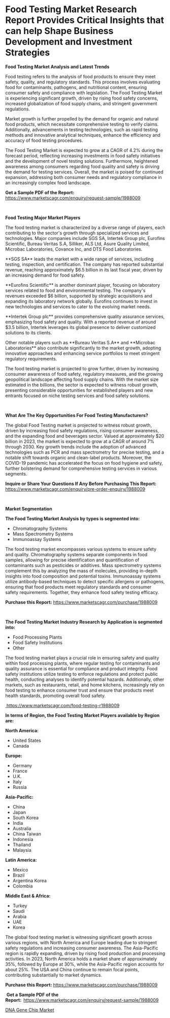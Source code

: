 <p><h1>Food Testing Market Research Report Provides Critical Insights that can help Shape Business Development and Investment Strategies</h1></p><p><strong>Food Testing Market Analysis and Latest Trends</strong></p>
<p><p>Food testing refers to the analysis of food products to ensure they meet safety, quality, and regulatory standards. This process involves evaluating food for contaminants, pathogens, and nutritional content, ensuring consumer safety and compliance with legislation. The Food Testing Market is experiencing significant growth, driven by rising food safety concerns, increased globalization of food supply chains, and stringent government regulations.</p><p>Market growth is further propelled by the demand for organic and natural food products, which necessitate comprehensive testing to verify claims. Additionally, advancements in testing technologies, such as rapid testing methods and innovative analytical techniques, enhance the efficiency and accuracy of food testing procedures.</p><p>The Food Testing Market is expected to grow at a CAGR of 4.2% during the forecast period, reflecting increasing investments in food safety initiatives and the development of novel testing solutions. Furthermore, heightened awareness among consumers regarding food quality and safety is driving the demand for testing services. Overall, the market is poised for continued expansion, addressing both consumer needs and regulatory compliance in an increasingly complex food landscape.</p></p>
<p><strong>Get a Sample PDF of the Report:&nbsp;</strong> <a href="https://www.marketscagr.com/enquiry/request-sample/1988009?utm_campaign=2634&utm_medium=2&utm_source=Github&utm_content=ia&utm_term=06032025&utm_id=food-testing">https://www.marketscagr.com/enquiry/request-sample/1988009</a></p>
<p>&nbsp;</p>
<p><strong>Food Testing Major Market Players</strong></p>
<p><p>The food testing market is characterized by a diverse range of players, each contributing to the sector's growth through specialized services and technologies. Major companies include SGS SA, Intertek Group plc, Eurofins Scientific, Bureau Veritas S.A, Silliker, ALS Ltd, Asure Quality Limited, Microbac Laboratories, Covance Inc, and DTS Food Laboratories.</p><p>**SGS SA** leads the market with a wide range of services, including testing, inspection, and certification. The company has reported substantial revenue, reaching approximately $6.5 billion in its last fiscal year, driven by an increasing demand for food safety.</p><p>**Eurofins Scientific** is another dominant player, focusing on laboratory services related to food and environmental testing. The company's revenues exceeded $6 billion, supported by strategic acquisitions and expanding its laboratory network globally. Eurofins continues to invest in new technologies and services to cater to the evolving market needs.</p><p>**Intertek Group plc** provides comprehensive quality assurance services, emphasizing food safety and quality. With a reported revenue of around $3.5 billion, Intertek leverages its global presence to deliver customized solutions to its clients.</p><p>Other notable players such as **Bureau Veritas S.A** and **Microbac Laboratories** also contribute significantly to the market growth, adopting innovative approaches and enhancing service portfolios to meet stringent regulatory requirements.</p><p>The food testing market is projected to grow further, driven by increasing consumer awareness of food safety, regulatory measures, and the growing geopolitical landscape affecting food supply chains. With the market size estimated in the billions, the sector is expected to witness robust growth, presenting considerable opportunities for established players and new entrants focused on niche testing services and food safety solutions.</p></p>
<p>&nbsp;</p>
<p><strong>What Are The Key Opportunities For Food Testing Manufacturers?</strong></p>
<p><p>The global Food Testing market is projected to witness robust growth, driven by increasing food safety regulations, rising consumer awareness, and the expanding food and beverages sector. Valued at approximately $20 billion in 2023, the market is expected to grow at a CAGR of around 7% through 2030. Key growth trends include the adoption of advanced technologies such as PCR and mass spectrometry for precise testing, and a notable shift towards organic and clean-label products. Moreover, the COVID-19 pandemic has accelerated the focus on food hygiene and safety, further bolstering demand for comprehensive testing services in various segments.</p></p>
<p><strong>Inquire or Share Your Questions If Any Before Purchasing This Report:</strong> <a href="https://www.marketscagr.com/enquiry/pre-order-enquiry/1988009?utm_campaign=2634&utm_medium=2&utm_source=Github&utm_content=ia&utm_term=06032025&utm_id=food-testing">https://www.marketscagr.com/enquiry/pre-order-enquiry/1988009</a></p>
<p>&nbsp;</p>
<p><strong>Market Segmentation</strong></p>
<p><strong>The Food Testing Market Analysis by types is segmented into:</strong></p>
<p><ul><li>Chromatography Systems</li><li>Mass Spectrometry Systems</li><li>Immunoassay Systems</li></ul></p>
<p><p>The food testing market encompasses various systems to ensure safety and quality. Chromatography systems separate components in food samples, allowing for precise identification and quantification of contaminants such as pesticides or additives. Mass spectrometry systems complement this by analyzing the mass of molecules, providing in-depth insights into food composition and potential toxins. Immunoassay systems utilize antibody-based techniques to detect specific allergens or pathogens, ensuring that food products meet regulatory standards and consumer safety requirements. Together, they enhance food safety testing efficacy.</p></p>
<p><strong>Purchase this Report:&nbsp;</strong><a href="https://www.marketscagr.com/purchase/1988009?utm_campaign=2634&utm_medium=2&utm_source=Github&utm_content=ia&utm_term=06032025&utm_id=food-testing">https://www.marketscagr.com/purchase/1988009</a></p>
<p>&nbsp;</p>
<p><strong>The Food Testing Market Industry Research by Application is segmented into:</strong></p>
<p><ul><li>Food Processing Plants</li><li>Food Safety Institutions</li><li>Other</li></ul></p>
<p><p>The food testing market plays a crucial role in ensuring safety and quality within food processing plants, where regular testing for contaminants and quality assurance is essential for compliance and product integrity. Food safety institutions utilize testing to enforce regulations and protect public health, conducting analyses to identify potential hazards. Additionally, other markets, such as restaurants, retail, and home kitchens, increasingly rely on food testing to enhance consumer trust and ensure that products meet health standards, promoting overall food safety.</p></p>
<p><a href="https://www.marketscagr.com/food-testing-r1988009?utm_campaign=2634&utm_medium=2&utm_source=Github&utm_content=ia&utm_term=06032025&utm_id=food-testing">&nbsp;https://www.marketscagr.com/food-testing-r1988009</a></p>
<p><strong>In terms of Region, the Food Testing Market Players available by Region are:</strong></p>
<p>
    <p> <strong> North America: </strong>
        <ul>
            <li>United States</li>
            <li>Canada</li>
        </ul>
        </p> 
    <p> <strong> Europe: </strong>
        <ul>
            <li>Germany</li>
            <li>France</li>
            <li>U.K.</li>
            <li>Italy</li>
            <li>Russia</li>
        </ul>
        </p> 
    <p> <strong> Asia-Pacific: </strong>
        <ul>
            <li>China</li>
            <li>Japan</li>
            <li>South Korea</li>
            <li>India</li>
            <li>Australia</li>
            <li>China Taiwan</li>
            <li>Indonesia</li>
            <li>Thailand</li>
            <li>Malaysia</li>
        </ul>
        </p> 
    <p> <strong> Latin America: </strong>
        <ul>
            <li>Mexico</li>
            <li>Brazil</li>
            <li>Argentina Korea</li>
            <li>Colombia</li>
        </ul>
        </p> 
    <p> <strong> Middle East & Africa: </strong>
        <ul>
            <li>Turkey</li>
            <li>Saudi</li>
            <li>Arabia</li>
            <li>UAE</li>
            <li>Korea</li>
        </ul>
    </p>
    </p>
<p><p>The global food testing market is witnessing significant growth across various regions, with North America and Europe leading due to stringent safety regulations and increasing consumer awareness. The Asia-Pacific region is rapidly expanding, driven by rising food production and processing activities. In 2023, North America holds a market share of approximately 35%, followed by Europe at 30%, while the Asia-Pacific region accounts for about 25%. The USA and China continue to remain focal points, contributing substantially to market dynamics.</p></p>
<p><strong>Purchase this Report: </strong><a href="https://www.marketscagr.com/purchase/1988009?utm_campaign=2634&utm_medium=2&utm_source=Github&utm_content=ia&utm_term=06032025&utm_id=food-testing">https://www.marketscagr.com/purchase/1988009</a></p>
<p>&nbsp;<strong>Get a Sample PDF of the Report:&nbsp;&nbsp;</strong><a href="https://www.marketscagr.com/enquiry/request-sample/1988009?utm_campaign=2634&utm_medium=2&utm_source=Github&utm_content=ia&utm_term=06032025&utm_id=food-testing">https://www.marketscagr.com/enquiry/request-sample/1988009</a></p>
<p><strong></strong></p>
<p><p><a href="https://github.com/guneycigdem35/Market-Research-Report-List-5/blob/main/dna-gene-chip-market.md?utm_campaign=2634&utm_medium=2&utm_source=Github&utm_content=ia&utm_term=06032025&utm_id=food-testing">DNA Gene Chip Market</a></p></p>